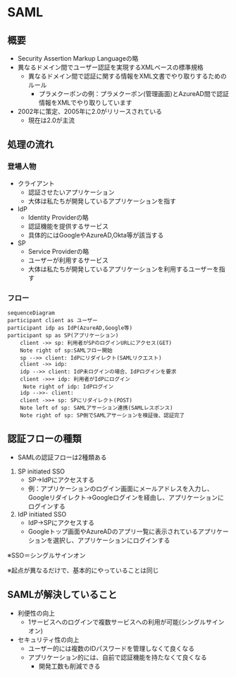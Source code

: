 # SAML

## 概要

- Security Assertion Markup Languageの略
- 異なるドメイン間でユーザー認証を実現するXMLベースの標準規格
  - 異なるドメイン間で認証に関する情報をXML文書でやり取りするためのルール
    - プラメクーポンの例：プラメクーポン(管理画面)とAzureAD間で認証情報をXMLでやり取りしています
- 2002年に策定、2005年に2.0がリリースされている
  - 現在は2.0が主流

## 処理の流れ

### 登場人物

- クライアント
  - 認証させたいアプリケーション
  - 大体は私たちが開発しているアプリケーションを指す
- IdP
  - Identity Providerの略
  - 認証機能を提供するサービス
  - 具体的にはGoogleやAzureAD,Okta等が該当する
- SP
  - Service Providerの略
  - ユーザーが利用するサービス
  - 大体は私たちが開発しているアプリケーションを利用するユーザーを指す

### フロー

```mermaid
sequenceDiagram
participant client as ユーザー
participant idp as IdP(AzureAD,Google等)
participant sp as SP(アプリケーション)
    client ->> sp: 利用者がSPのログインURLにアクセス(GET)
    Note right of sp:SAMLフロー開始
    sp -->> client: IdPにリダイレクト(SAMLリクエスト)
    client ->> idp: 
    idp -->> client: IdP未ログインの場合、IdPログインを要求
    client ->>+ idp: 利用者がIdPにログイン
     Note right of idp: IdPログイン
    idp -->>- client: 
    client ->>+ sp: SPにリダイレクト(POST)
    Note left of sp: SAMLアサーション連携(SAMLレスポンス)
    Note right of sp: SP側でSAMLアサーションを検証後、認証完了
```

## 認証フローの種類

- SAMLの認証フローは2種類ある

1. SP initiated SSO
   - SP→IdPにアクセスする
   - 例：アプリケーションのログイン画面にメールアドレスを入力し、Googleリダイレクト→Googleログインを経由し、アプリケーションにログインする
2. IdP initiated SSO
   - IdP→SPにアクセスする
   - Googleトップ画面やAzureADのアプリ一覧に表示されているアプリケーションを選択し、アプリケーションにログインする

※SSO＝シングルサインオン

※起点が異なるだけで、基本的にやっていることは同じ

## SAMLが解決していること

- 利便性の向上
  - 1サービスへのログインで複数サービスへの利用が可能(シングルサインオン)
- セキュリティ性の向上
  - ユーザー的には複数のIDパスワードを管理しなくて良くなる
  - アプリケーション的には、自前で認証機能を持たなくて良くなる
    - 開発工数も削減できる
